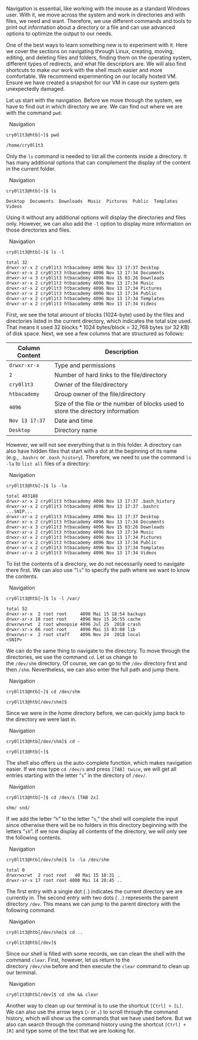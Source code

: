 Navigation is essential, like working with the mouse as a standard Windows user. With it, we move across the system and work in directories and with files, we need and want. Therefore, we use different commands and tools to print out information about a directory or a file and can use advanced options to optimize the output to our needs.

One of the best ways to learn something new is to experiment with it. Here we cover the sections on navigating through Linux, creating, moving, editing, and deleting files and folders, finding them on the operating system, different types of redirects, and what file descriptors are. We will also find shortcuts to make our work with the shell much easier and more comfortable. We recommend experimenting on our locally hosted VM. Ensure we have created a snapshot for our VM in case our system gets unexpectedly damaged.

Let us start with the navigation. Before we move through the system, we have to find out in which directory we are. We can find out where we are with the command `pwd`.

  Navigation

```shell-session
cry0l1t3@htb[~]$ pwd

/home/cry0l1t3
```

Only the `ls` command is needed to list all the contents inside a directory. It has many additional options that can complement the display of the content in the current folder.

  Navigation

```shell-session
cry0l1t3@htb[~]$ ls

Desktop  Documents  Downloads  Music  Pictures  Public  Templates  Videos
```

Using it without any additional options will display the directories and files only. However, we can also add the `-l` option to display more information on those directories and files.

  Navigation

```shell-session
cry0l1t3@htb[~]$ ls -l

total 32
drwxr-xr-x 2 cry0l1t3 htbacademy 4096 Nov 13 17:37 Desktop
drwxr-xr-x 2 cry0l1t3 htbacademy 4096 Nov 13 17:34 Documents
drwxr-xr-x 3 cry0l1t3 htbacademy 4096 Nov 15 03:26 Downloads
drwxr-xr-x 2 cry0l1t3 htbacademy 4096 Nov 13 17:34 Music
drwxr-xr-x 2 cry0l1t3 htbacademy 4096 Nov 13 17:34 Pictures
drwxr-xr-x 2 cry0l1t3 htbacademy 4096 Nov 13 17:34 Public
drwxr-xr-x 2 cry0l1t3 htbacademy 4096 Nov 13 17:34 Templates
drwxr-xr-x 2 cry0l1t3 htbacademy 4096 Nov 13 17:34 Videos
```

First, we see the total amount of blocks (1024-byte) used by the files and directories listed in the current directory, which indicates the total size used. That means it used 32 blocks * 1024 bytes/block = 32,768 bytes (or 32 KB) of disk space. Next, we see a few columns that are structured as follows:

|**Column Content**|**Description**|
|---|---|
|`drwxr-xr-x`|Type and permissions|
|`2`|Number of hard links to the file/directory|
|`cry0l1t3`|Owner of the file/directory|
|`htbacademy`|Group owner of the file/directory|
|`4096`|Size of the file or the number of blocks used to store the directory information|
|`Nov 13 17:37`|Date and time|
|`Desktop`|Directory name|

However, we will not see everything that is in this folder. A directory can also have hidden files that start with a dot at the beginning of its name (e.g., `.bashrc` or `.bash_history`). Therefore, we need to use the command `ls -la` to `list all` files of a directory:

  Navigation

```shell-session
cry0l1t3@htb[~]$ ls -la

total 403188
drwxr-xr-x 2 cry0l1t3 htbacademy 4096 Nov 13 17:37 .bash_history
drwxr-xr-x 2 cry0l1t3 htbacademy 4096 Nov 13 17:37 .bashrc
...SNIP...
drwxr-xr-x 2 cry0l1t3 htbacademy 4096 Nov 13 17:37 Desktop
drwxr-xr-x 2 cry0l1t3 htbacademy 4096 Nov 13 17:34 Documents
drwxr-xr-x 3 cry0l1t3 htbacademy 4096 Nov 15 03:26 Downloads
drwxr-xr-x 2 cry0l1t3 htbacademy 4096 Nov 13 17:34 Music
drwxr-xr-x 2 cry0l1t3 htbacademy 4096 Nov 13 17:34 Pictures
drwxr-xr-x 2 cry0l1t3 htbacademy 4096 Nov 13 17:34 Public
drwxr-xr-x 2 cry0l1t3 htbacademy 4096 Nov 13 17:34 Templates
drwxr-xr-x 2 cry0l1t3 htbacademy 4096 Nov 13 17:34 Videos
```

To list the contents of a directory, we do not necessarily need to navigate there first. We can also use “`ls`” to specify the path where we want to know the contents.

  Navigation

```shell-session
cry0l1t3@htb[~]$ ls -l /var/

total 52
drwxr-xr-x  2 root root     4096 Mai 15 18:54 backups
drwxr-xr-x 18 root root     4096 Nov 15 16:55 cache
drwxrwsrwt  2 root whoopsie 4096 Jul 25  2018 crash
drwxr-xr-x 66 root root     4096 Mai 15 03:08 lib
drwxrwsr-x  2 root staff    4096 Nov 24  2018 local
<SNIP>
```

We can do the same thing to navigate to the directory. To move through the directories, we use the command `cd`. Let us change to the `/dev/shm` directory. Of course, we can go to the `/dev` directory first and then `/shm`. Nevertheless, we can also enter the full path and jump there.

  Navigation

```shell-session
cry0l1t3@htb[~]$ cd /dev/shm

cry0l1t3@htb[/dev/shm]$
```

Since we were in the home directory before, we can quickly jump back to the directory we were last in.

  Navigation

```shell-session
cry0l1t3@htb[/dev/shm]$ cd -

cry0l1t3@htb[~]$
```

The shell also offers us the auto-complete function, which makes navigation easier. If we now type `cd /dev/s` and press `[TAB] twice`, we will get all entries starting with the letter “`s`” in the directory of `/dev/`.

  Navigation

```shell-session
cry0l1t3@htb[~]$ cd /dev/s [TAB 2x]

shm/ snd/
```

If we add the letter “`h`” to the letter “`s`,” the shell will complete the input since otherwise there will be no folders in this directory beginning with the letters “`sh`”. If we now display all contents of the directory, we will only see the following contents.

  Navigation

```shell-session
cry0l1t3@htb[/dev/shm]$ ls -la /dev/shm

total 0
drwxrwxrwt  2 root root   40 Mai 15 18:31 .
drwxr-xr-x 17 root root 4000 Mai 14 20:45 ..
```

The first entry with a single dot (`.`) indicates the current directory we are currently in. The second entry with two dots (`..`) represents the parent directory `/dev`. This means we can jump to the parent directory with the following command.

  Navigation

```shell-session
cry0l1t3@htb[/dev/shm]$ cd ..

cry0l1t3@htb[/dev]$
```

Since our shell is filled with some records, we can clean the shell with the command `clear`. First, however, let us return to the directory `/dev/shm` before and then execute the `clear` command to clean up our terminal.

  Navigation

```shell-session
cry0l1t3@htb[/dev]$ cd shm && clear
```

Another way to clean up our terminal is to use the shortcut `[Ctrl] + [L]`. We can also use the arrow keys (`↑` or `↓`) to scroll through the command history, which will show us the commands that we have used before. But we also can search through the command history using the shortcut `[Ctrl] + [R]` and type some of the text that we are looking for.